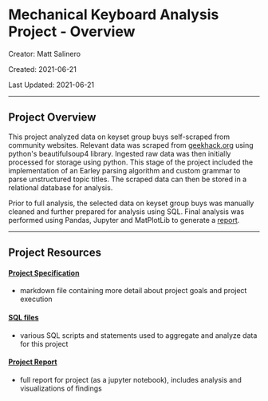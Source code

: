 # Mechanical  Keyboard Analysis Project - Overview

Creator: Matt Salinero

Created: 2021-06-21

Last Updated: 2021-06-21

---
## Project Overview

This project analyzed data on keyset group buys self-scraped from community websites. Relevant data was scraped from [geekhack.org](https://geekhack.org/) using python's beautifulsoup4 library. Ingested raw data was then initially processed for storage using python. This stage of the project included the implementation of an Earley parsing algorithm and custom grammar to parse unstructured topic titles. The scraped data can then be stored in a relational database for analysis.

Prior to full analysis, the selected data on keyset group buys was manually cleaned and further prepared for analysis using SQL. Final analysis was performed using Pandas, Jupyter and MatPlotLib to generate a [report](mech_report.ipynb).

---
## Project Resources

#### [Project Specification](mech_spec.md)
- markdown file containing more detail about project goals and project execution

#### [SQL files](db_scripts)
- various SQL scripts and statements used to aggregate and analyze data for this project

#### [Project Report](mech_report.ipynb)
- full report for project (as a jupyter notebook), includes analysis and visualizations of findings